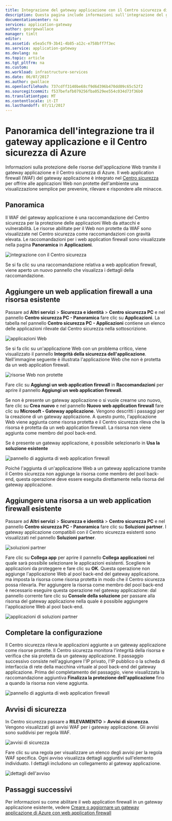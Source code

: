 ```yaml
---
title: Integrazione del gateway applicazione con il Centro sicurezza di Azure | Microsoft Docs
description: Questa pagina include informazioni sull'integrazione del gateway applicazione nel Centro sicurezza di Azure.
documentationcenter: na
services: application-gateway
author: georgewallace
manager: timlt
editor: 
ms.assetid: e5ea5cf9-3b41-4b85-a12c-e758bff7f3ec
ms.service: application-gateway
ms.devlang: na
ms.topic: article
ms.tgt_pltfrm: na
ms.custom: 
ms.workload: infrastructure-services
ms.date: 06/07/2017
ms.author: gwallace
ms.openlocfilehash: 737cdff3140be68cf9d6d396b470dd09c65c52f2
ms.sourcegitcommit: f537befafb079256fba0529ee554c034d73f36b0
ms.translationtype: MT
ms.contentlocale: it-IT
ms.lasthandoff: 07/11/2017
---
```

# <a name="overview-of-integration-between-application-gateway-and-azure-security-center"></a>Panoramica dell'integrazione tra il gateway applicazione e il Centro sicurezza di Azure

Informazioni sulla protezione delle risorse dell'applicazione Web tramite il gateway applicazione e il Centro sicurezza di Azure. Il web application firewall (WAF) del gateway applicazione è integrato nel [Centro sicurezza](../security-center/security-center-intro.md) per offrire alle applicazioni Web non protette dell'ambiente una visualizzazione semplice per prevenire, rilevare e rispondere alle minacce.

## <a name="overview"></a>Panoramica

Il WAF del gateway applicazione è una raccomandazione del Centro sicurezza per la protezione delle applicazioni Web da attacchi e vulnerabilità. Le risorse abilitate per il Web non protette da WAF sono visualizzate nel Centro sicurezza come raccomandazioni con gravità elevata. Le raccomandazioni per i web application firewall sono visualizzate nella pagina **Panoramica** in **Applicazioni**.

![integrazione con il Centro sicurezza][1]

Se si fa clic su una raccomandazione relativa a web application firewall, viene aperto un nuovo pannello che visualizza i dettagli della raccomandazione.

## <a name="add-a-web-application-firewall-to-an-existing-resource"></a>Aggiungere un web application firewall a una risorsa esistente

Passare ad **Altri servizi** > **Sicurezza e identità** > **Centro sicurezza PC** e nel pannello **Centro sicurezza PC - Panoramica** fare clic su **Applicazioni**. La tabella nel pannello **Centro sicurezza PC - Applicazioni** contiene un elenco delle applicazioni rilevate dal Centro sicurezza nella sottoscrizione.

![applicazioni Web][3]

Se si fa clic su un'applicazione Web con un problema critico, viene visualizzato il pannello **Integrità della sicurezza dell'applicazione**. Nell'immagine seguente è illustrata l'applicazione Web che non è protetta da un web application firewall. 

![risorse Web non protette][2]

Fare clic su **Aggiungi un web application firewall** in **Raccomandazioni** per aprire il pannello **Aggiungi un web application firewall**.

Se non è presente un gateway applicazione o si vuole crearne uno nuovo, fare clic su **Crea nuovo** e nel pannello **Nuovo web application firewall** fare clic su **Microsoft - Gateway applicazione**. Vengono descritti i passaggi per la creazione di un gateway applicazione. A questo punto, l'applicazione Web viene aggiunta come risorsa protetta e il Centro sicurezza rileva che la risorsa è protetta da un web application firewall. La risorsa non viene aggiunta come membro del pool back-end.

Se è presente un gateway applicazione, è possibile selezionarlo in **Usa la soluzione esistente**

![pannello di aggiunta di web application firewall][4]

Poiché l'aggiunta di un'applicazione Web a un gateway applicazione tramite il Centro sicurezza non aggiunge la risorsa come membro del pool back-end, questa operazione deve essere eseguita direttamente nella risorsa del gateway applicazione.

## <a name="add-a-resource-to-an-existing-web-application-firewall"></a>Aggiungere una risorsa a un web application firewall esistente

Passare ad **Altri servizi** > **Sicurezza e identità** > **Centro sicurezza PC** e nel pannello **Centro sicurezza PC - Panoramica** fare clic su **Soluzioni partner**. I gateway applicazione compatibili con il Centro sicurezza esistenti sono visualizzati nel pannello **Soluzioni partner**.

![soluzioni partner][7]

Fare clic su **Collega app** per aprire il pannello **Collega applicazioni** nel quale sarà possibile selezionare le applicazioni esistenti. Scegliere le applicazioni da proteggere e fare clic su **OK**. Questa operazione non aggiunge l'applicazione Web al pool back-end del gateway applicazione. ma imposta la risorsa come risorsa protetta in modo che il Centro sicurezza possa rilevarla. Per aggiungere la risorsa come membro del pool back-end è necessario eseguire questa operazione nel gateway applicazione: dal pannello corrente fare clic su **Console della soluzione** per passare alla risorsa del gateway applicazione nella quale è possibile aggiungere l'applicazione Web al pool back-end.

![applicazioni di soluzioni partner][6]

## <a name="finalize-configuration"></a>Completare la configurazione

Il Centro sicurezza rileva le applicazioni aggiunte a un gateway applicazione come risorse protette.  Il Centro sicurezza monitora l'integrità della risorsa e verifica che sia protetta da un gateway applicazione. Il passaggio successivo consiste nell'aggiungere l'IP privato, l'IP pubblico o la scheda di interfaccia di rete della macchina virtuale al pool back-end del gateway applicazione. Prima del completamento del passaggio, viene visualizzata la raccomandazione aggiuntiva **Finalizza la protezione dell'applicazione** fino a quando la risorsa non viene aggiunta.

![pannello di aggiunta di web application firewall][5]

## <a name="security-alerts"></a>Avvisi di sicurezza

In Centro sicurezza passare a **RILEVAMENTO** > **Avvisi di sicurezza**.  Vengono visualizzati gli avvisi WAF per i gateway applicazione. Gli avvisi sono suddivisi per regola WAF.

![avvisi di sicurezza][8]

Fare clic su una regola per visualizzare un elenco degli avvisi per la regola WAF specifica. Ogni avviso visualizza dettagli aggiuntivi sull'elemento individuato. I dettagli includono un collegamento al gateway applicazione.
 
![dettagli dell'avviso][9]

## <a name="next-steps"></a>Passaggi successivi

Per informazioni su come abilitare il web application firewall in un gateway applicazione esistente, vedere [Creare o aggiornare un gateway applicazione di Azure con web application firewall](application-gateway-web-application-firewall-portal.md#add-web-application-firewall-to-an-existing-application-gateway)

[1]: ./media/application-gateway-integration-security-center/figure1.png
[2]: ./media/application-gateway-integration-security-center/figure2.png
[3]: ./media/application-gateway-integration-security-center/figure3.png
[4]: ./media/application-gateway-integration-security-center/figure4.png
[5]: ./media/application-gateway-integration-security-center/figure5.png
[6]: ./media/application-gateway-integration-security-center/figure6.png
[7]: ./media/application-gateway-integration-security-center/figure7.png
[8]: ./media/application-gateway-integration-security-center/securitycenter.png
[9]: ./media/application-gateway-integration-security-center/figure9.png